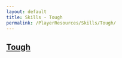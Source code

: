 ```yaml
---
layout: default
title: Skills - Tough
permalink: /PlayerResources/Skills/Tough/
---
```

## [Tough](#Tough)
